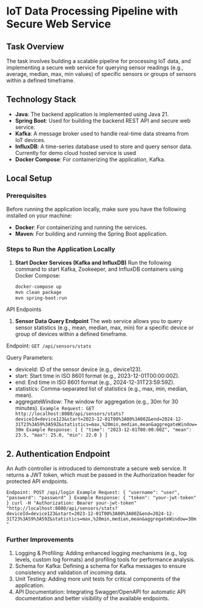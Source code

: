 # IoT Data Processing Pipeline with Secure Web Service

## Task Overview

The task involves building a scalable pipeline for processing IoT data, and implementing a secure web service for
querying sensor readings (e.g., average, median, max, min values) of specific sensors or groups of sensors within a
defined timeframe.

## Technology Stack

- **Java**: The backend application is implemented using Java 21.
- **Spring Boot**: Used for building the backend REST API and secure web service.
- **Kafka**: A message broker used to handle real-time data streams from IoT devices.
- **InfluxDB**: A time-series database used to store and query sensor data. Currently for demo cloud hosted service is
  used
- **Docker Compose**: For containerizing the application, Kafka.

## Local Setup

### Prerequisites

Before running the application locally, make sure you have the following installed on your machine:

- **Docker**: For containerizing and running the services.
- **Maven**: For building and running the Spring Boot application.

### Steps to Run the Application Locally

1. **Start Docker Services (Kafka and InfluxDB)**
   Run the following command to start Kafka, Zookeeper, and InfluxDB containers using Docker Compose:

   ```bash
   docker-compose up
   mvn clean package
   mvn spring-boot:run

API Endpoints

1. **Sensor Data Query Endpoint**
   The web service allows you to query sensor statistics (e.g., mean, median, max, min) for a specific device or group
   of devices within a defined timeframe.

Endpoint:
`GET /api/sensors/stats`

Query Parameters:

* deviceId: ID of the sensor device (e.g., device123).
* start: Start time in ISO 8601 format (e.g., 2023-12-01T00:00:00Z).
* end: End time in ISO 8601 format (e.g., 2024-12-31T23:59:59Z).
* statistics: Comma-separated list of statistics (e.g., max, min, median, mean).
* aggregateWindow: The window for aggregation (e.g., 30m for 30 minutes).
  `Example Request:
  GET http://localhost:8080/api/sensors/stats?deviceId=device123&start=2023-12-01T00%3A00%3A00Z&end=2024-12-31T23%3A59%3A59Z&statistics=max,%20min,median,mean&aggregateWindow=30m
  Example Response:
  [
  {
  "time": "2023-12-01T00:00:00Z",
  "mean": 23.5,
  "max": 25.0,
  "min": 22.0
  }
  ]`

## 2. Authentication Endpoint

An Auth controller is introduced to demonstrate a secure web service. It returns a JWT token, which must be passed in
the Authorization header for protected API endpoints.

`Endpoint:
POST /api/login
Example Request:
{
"username": "user",
"password": "password"
}
Example Response:
{
"token": "your-jwt-token"
}
curl -H "Authorization: Bearer your-jwt-token" "http://localhost:8080/api/sensors/stats?deviceId=device123&start=2023-12-01T00%3A00%3A00Z&end=2024-12-31T23%3A59%3A59Z&statistics=max,%20min,median,mean&aggregateWindow=30m"
`

### Further Improvements

1. Logging & Profiling: Adding enhanced logging mechanisms (e.g., log levels, custom log formats) and profiling tools
   for performance analysis.
2. Schema for Kafka: Defining a schema for Kafka messages to ensure consistency and validation of incoming data.
3. Unit Testing: Adding more unit tests for critical components of the application.
4. API Documentation: Integrating Swagger/OpenAPI for automatic API documentation and better visibility of the available
   endpoints.

